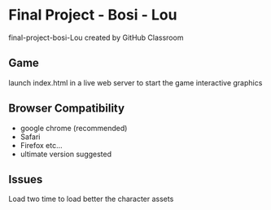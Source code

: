 Final Project - Bosi - Lou
=================================

final-project-bosi-Lou created by GitHub Classroom


Game
------------
launch index.html in a live web server to start the game interactive graphics 


Browser Compatibility
--------------
* google chrome (recommended)
* Safari
* Firefox etc...
* ultimate version suggested


Issues
---------------
Load two time to load better the character assets
